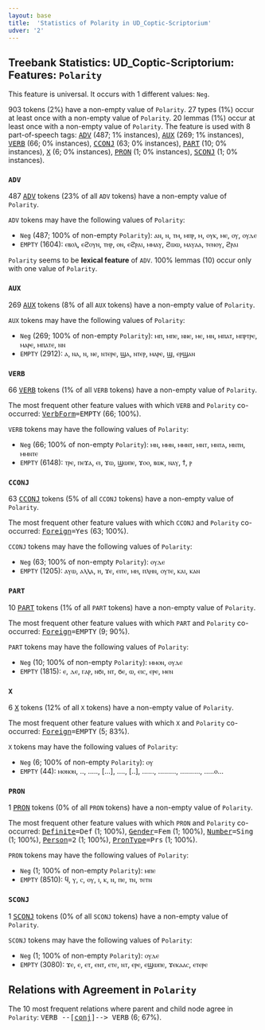 ```yaml
---
layout: base
title:  'Statistics of Polarity in UD_Coptic-Scriptorium'
udver: '2'
---
```


## Treebank Statistics: UD_Coptic-Scriptorium: Features: `Polarity`

This feature is universal.
It occurs with 1 different values: `Neg`.

903 tokens (2%) have a non-empty value of `Polarity`.
27 types (1%) occur at least once with a non-empty value of `Polarity`.
20 lemmas (1%) occur at least once with a non-empty value of `Polarity`.
The feature is used with 8 part-of-speech tags: <tt><a href="cop_scriptorium-pos-ADV.html">ADV</a></tt> (487; 1% instances), <tt><a href="cop_scriptorium-pos-AUX.html">AUX</a></tt> (269; 1% instances), <tt><a href="cop_scriptorium-pos-VERB.html">VERB</a></tt> (66; 0% instances), <tt><a href="cop_scriptorium-pos-CCONJ.html">CCONJ</a></tt> (63; 0% instances), <tt><a href="cop_scriptorium-pos-PART.html">PART</a></tt> (10; 0% instances), <tt><a href="cop_scriptorium-pos-X.html">X</a></tt> (6; 0% instances), <tt><a href="cop_scriptorium-pos-PRON.html">PRON</a></tt> (1; 0% instances), <tt><a href="cop_scriptorium-pos-SCONJ.html">SCONJ</a></tt> (1; 0% instances).

### `ADV`

487 <tt><a href="cop_scriptorium-pos-ADV.html">ADV</a></tt> tokens (23% of all `ADV` tokens) have a non-empty value of `Polarity`.

`ADV` tokens may have the following values of `Polarity`:

* `Neg` (487; 100% of non-empty `Polarity`): ⲁⲛ, ⲛ, ⲧⲙ, ⲙⲡⲣ, ⲙ, ⲟⲩⲕ, ⲙⲉ, ⲟⲩ, ⲟⲩⲇⲉ
* `EMPTY` (1604): ⲉⲃⲟⲗ, ⲉϩⲟⲩⲛ, ⲧⲏⲣ, ⲟⲛ, ⲉϩⲣⲁⲓ, ⲙⲙⲁⲩ, ϩⲱⲱ, ⲙⲁⲩⲁⲁ, ⲧⲉⲛⲟⲩ, ϩⲣⲁⲓ

`Polarity` seems to be **lexical feature** of `ADV`. 100% lemmas (10) occur only with one value of `Polarity`.

### `AUX`

269 <tt><a href="cop_scriptorium-pos-AUX.html">AUX</a></tt> tokens (8% of all `AUX` tokens) have a non-empty value of `Polarity`.

`AUX` tokens may have the following values of `Polarity`:

* `Neg` (269; 100% of non-empty `Polarity`): ⲙⲡ, ⲙⲡⲉ, ⲛⲛⲉ, ⲙⲉ, ⲙⲛ, ⲙⲡⲁⲧ, ⲙⲡⲣⲧⲣⲉ, ⲙⲁⲣⲉ, ⲙⲡⲁⲧⲉ, ⲛⲛ
* `EMPTY` (2912): ⲁ, ⲛⲁ, ⲛ, ⲛⲉ, ⲛⲧⲉⲣⲉ, ϣⲁ, ⲛⲧⲉⲣ, ⲙⲁⲣⲉ, ϣ, ⲉⲣϣⲁⲛ

### `VERB`

66 <tt><a href="cop_scriptorium-pos-VERB.html">VERB</a></tt> tokens (1% of all `VERB` tokens) have a non-empty value of `Polarity`.

The most frequent other feature values with which `VERB` and `Polarity` co-occurred: <tt><a href="cop_scriptorium-feat-VerbForm.html">VerbForm</a></tt><tt>=EMPTY</tt> (66; 100%).

`VERB` tokens may have the following values of `Polarity`:

* `Neg` (66; 100% of non-empty `Polarity`): ⲙⲛ, ⲙⲙⲛ, ⲙⲙⲛⲧ, ⲙⲛⲧ, ⲙⲛⲧⲁ, ⲙⲛⲧⲏ, ⲙⲙⲛⲧⲉ
* `EMPTY` (6148): ⲧⲣⲉ, ⲡⲉϫⲁ, ⲉⲓ, ϫⲱ, ϣⲱⲡⲉ, ϫⲟⲟ, ⲃⲱⲕ, ⲛⲁⲩ, ϯ, ⲣ

### `CCONJ`

63 <tt><a href="cop_scriptorium-pos-CCONJ.html">CCONJ</a></tt> tokens (5% of all `CCONJ` tokens) have a non-empty value of `Polarity`.

The most frequent other feature values with which `CCONJ` and `Polarity` co-occurred: <tt><a href="cop_scriptorium-feat-Foreign.html">Foreign</a></tt><tt>=Yes</tt> (63; 100%).

`CCONJ` tokens may have the following values of `Polarity`:

* `Neg` (63; 100% of non-empty `Polarity`): ⲟⲩⲇⲉ
* `EMPTY` (1205): ⲁⲩⲱ, ⲁⲗⲗⲁ, ⲏ, ϫⲉ, ⲉⲓⲧⲉ, ⲙⲏ, ⲡⲗⲏⲛ, ⲟⲩⲧⲉ, ⲕⲁⲓ, ⲕⲁⲛ

### `PART`

10 <tt><a href="cop_scriptorium-pos-PART.html">PART</a></tt> tokens (1% of all `PART` tokens) have a non-empty value of `Polarity`.

The most frequent other feature values with which `PART` and `Polarity` co-occurred: <tt><a href="cop_scriptorium-feat-Foreign.html">Foreign</a></tt><tt>=EMPTY</tt> (9; 90%).

`PART` tokens may have the following values of `Polarity`:

* `Neg` (10; 100% of non-empty `Polarity`): ⲙⲙⲟⲛ, ⲟⲩⲇⲉ
* `EMPTY` (1815): ⲉ, ⲇⲉ, ⲅⲁⲣ, ⲛϭⲓ, ⲛⲧ, ϭⲉ, ⲱ, ⲉⲓⲥ, ⲉⲣⲉ, ⲙⲉⲛ

### `X`

6 <tt><a href="cop_scriptorium-pos-X.html">X</a></tt> tokens (12% of all `X` tokens) have a non-empty value of `Polarity`.

The most frequent other feature values with which `X` and `Polarity` co-occurred: <tt><a href="cop_scriptorium-feat-Foreign.html">Foreign</a></tt><tt>=EMPTY</tt> (5; 83%).

`X` tokens may have the following values of `Polarity`:

* `Neg` (6; 100% of non-empty `Polarity`): ⲟⲩ
* `EMPTY` (44): ⲙⲟⲛⲟⲛ, .., ....., [...], ...., [..], ......, ........., .........., .....ⲟ...

### `PRON`

1 <tt><a href="cop_scriptorium-pos-PRON.html">PRON</a></tt> tokens (0% of all `PRON` tokens) have a non-empty value of `Polarity`.

The most frequent other feature values with which `PRON` and `Polarity` co-occurred: <tt><a href="cop_scriptorium-feat-Definite.html">Definite</a></tt><tt>=Def</tt> (1; 100%), <tt><a href="cop_scriptorium-feat-Gender.html">Gender</a></tt><tt>=Fem</tt> (1; 100%), <tt><a href="cop_scriptorium-feat-Number.html">Number</a></tt><tt>=Sing</tt> (1; 100%), <tt><a href="cop_scriptorium-feat-Person.html">Person</a></tt><tt>=2</tt> (1; 100%), <tt><a href="cop_scriptorium-feat-PronType.html">PronType</a></tt><tt>=Prs</tt> (1; 100%).

`PRON` tokens may have the following values of `Polarity`:

* `Neg` (1; 100% of non-empty `Polarity`): ⲙⲡⲉ
* `EMPTY` (8510): ϥ, ⲩ, ⲥ, ⲟⲩ, ⲓ, ⲕ, ⲛ, ⲡⲉ, ⲧⲛ, ⲧⲉⲧⲛ

### `SCONJ`

1 <tt><a href="cop_scriptorium-pos-SCONJ.html">SCONJ</a></tt> tokens (0% of all `SCONJ` tokens) have a non-empty value of `Polarity`.

`SCONJ` tokens may have the following values of `Polarity`:

* `Neg` (1; 100% of non-empty `Polarity`): ⲟⲩⲇⲉ
* `EMPTY` (3080): ϫⲉ, ⲉ, ⲉⲧ, ⲉⲛⲧ, ⲉⲧⲉ, ⲛⲧ, ⲉⲣⲉ, ⲉϣⲱⲡⲉ, ϫⲉⲕⲁⲁⲥ, ⲉⲧⲉⲣⲉ

## Relations with Agreement in `Polarity`

The 10 most frequent relations where parent and child node agree in `Polarity`:
<tt>VERB --[<tt><a href="cop_scriptorium-dep-conj.html">conj</a></tt>]--> VERB</tt> (6; 67%).

